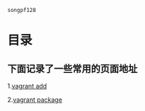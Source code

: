 ``songpf128``

# 目录

## 下面记录了一些常用的页面地址

1.[vagrant add](/vagrant/add.html "vagrant 添加虚拟机")

2.[vagrant package](/vagrant/package.html "vagrant 打包导出虚拟机")
